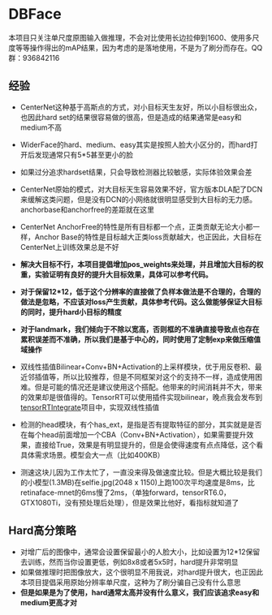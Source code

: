 # DBFace

本项目只关注单尺度原图输入做推理，不会对比使用长边拉伸到1600、使用多尺度等等操作得出的mAP结果，因为考虑的是落地使用，不是为了刷分而存在。QQ群：936842116



## 经验

* CenterNet这种基于高斯点的方式，对小目标天生友好，所以小目标很出众，也因此hard set的结果很容易做的很高，但是造成的结果通常是easy和medium不高
* WiderFace的hard、medium、easy其实是按照人脸大小区分的，而hard打开后发现通常只有5*5甚至更小的脸
* 如果过分追求hardset结果，只会导致检测器比较敏感，实际体验效果会差
* CenterNet原始的模式，对大目标天生容易效果不好，官方版本DLA配了DCN来缓解这类问题，但是没有DCN的小网络就很明显感受到大目标的无力感。anchorbase和anchorfree的差距就在这里
* CenterNet AnchorFree的特性是所有目标都一个点，正类贡献无论大小都一样，Anchor Base的特性是目标越大正类loss贡献越大，也正因此，大目标在CenterNet上训练效果总是不好
* **解决大目标不行，本项目提倡增加pos_weights来处理，并且增加大目标的权重，实验证明有良好的提升大目标效果，具体可以参考代码。**
* **对于保留12*12，低于这个分辨率的直接做了负样本做法是不合理的，合理的做法是忽略，不应该对loss产生贡献，具体参考代码。这么做能够保证大目标的同时，提升hard小目标的精度**
* **对于landmark，我们倾向于不除以宽高，否则框的不准确直接导致点也存在累积误差而不准确，所以我们是基于中心的，同时使用了定制exp来做压缩值域操作**
* 双线性插值Bilinear+Conv+BN+Activation的上采样模块，优于用反卷积、最近邻插值等，所以比较推荐，但是不同框架对这个的支持不一样，造成使用困难。但是可能的情况还是建议使用这个搭配。他带来的时间消耗并不大，带来的效果却是很值得的。TensorRT可以使用插件实现bilinear，晚点我会发布到[tensorRTIntegrate](https://github.com/dlunion/tensorRTIntegrate)项目中，实现双线性插值
* 检测的head模块，有个has_ext，是指是否有提取特征的部分，其实就是是否在每个head前面增加一个CBA（Conv+BN+Activation），如果需要提升效果，直接给True，效果是有明显提升的，但是会使得速度有点点降低，这个看具体需求场景。模型会大一点（比如400KB）

* 测速这块儿因为工作太忙了，一直没来得及做速度比较。但是大概比较是我们的小模型(1.3MB)在selfie.jpg(2048 x 1150)上跑100次平均速度是8ms，比retinaface-mnet的6ms慢了2ms，（单独forward，tensorRT6.0，GTX1080Ti，没有预处理后处理），但是效果比他好，看指标就知道了



## Hard高分策略

* 对增广后的图像中，通常会设置保留最小的人脸大小，比如设置为12*12保留去训练，然而当你设置更低，例如8x8或者5x5时，hard提升非常明显
* 如果做推理时把图像放大，这个很明显不用我说，对hard提升很大，也正因此本项目提倡采用原始分辨率单尺度，这种为了刷分骗自己没有什么意思
* **但是如果是为了使用，hard通常太高并没有什么意义，我们应该追求easy和medium更高才对**